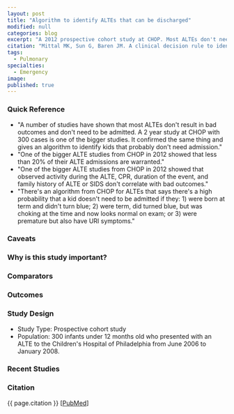 ```yaml
---
layout: post
title: "Algorithm to identify ALTEs that can be discharged"
modified: null
categories: blog
excerpt: "A 2012 prospective cohort study at CHOP. Most ALTEs don't need admission. Use this algorithm to determine who can go home."
citation: "Mittal MK, Sun G, Baren JM. A clinical decision rule to identify infants with apparent life-threatening event who can be safely discharged from the emergency department. Pediatr Emerg Care. 2012;28(7):599-605."
tags:
  - Pulmonary
specialties:
  - Emergency
image:
published: true
---
```


### Quick Reference

* "A number of studies have shown that most ALTEs don't result in bad outcomes and don't need to be admitted. A 2 year study at CHOP with 300 cases is one of the bigger studies. It confirmed the same thing and gives an algorithm to identify kids that probably don't need admission."
* "One of the bigger ALTE studies from CHOP in 2012 showed that less than 20% of their ALTE admissions are warranted."
* "One of the bigger ALTE studies from CHOP in 2012 showed that observed activity during the ALTE, CPR, duration of the event, and family history of ALTE or SIDS don't correlate with bad outcomes."
* "There's an algorithm from CHOP for ALTEs that says there's a high probability that a kid doesn't need to be admitted if they: 1) were born at term and didn't turn blue; 2) were term, did turned blue, but was choking at the time and now looks normal on exam; or 3) were premature but also have URI symptoms."

### Caveats

### Why is this study important?

### Comparators

### Outcomes

### Study Design

* Study Type: Prospective cohort study
* Population: 300 infants under 12 months old who presented with an ALTE to the Children's Hospital of Philadelphia from June 2006 to January 2008.

### Recent Studies

### Citation

{{ page.citation }} [[PubMed][PubMed]]

[PubMed]: http://www.ncbi.nlm.nih.gov/pubmed/22743742
